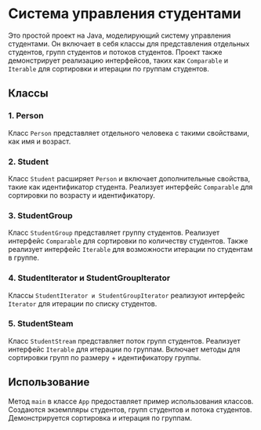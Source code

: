 # Система управления студентами

Это простой проект на Java, моделирующий систему управления студентами. Он включает в себя классы для представления отдельных студентов, групп студентов и потоков студентов. Проект также демонстрирует реализацию интерфейсов, таких как `Comparable` и `Iterable` для сортировки и итерации по группам студентов.

## Классы

### 1. Person

Класс `Person` представляет отдельного человека с такими свойствами, как имя и возраст.

### 2. Student

Класс `Student` расширяет `Person` и включает дополнительные свойства, такие как идентификатор студента. Реализует интерфейс `Comparable` для сортировки по возрасту и идентификатору.

### 3. StudentGroup

Класс `StudentGroup` представляет группу студентов. Реализует интерфейс `Comparable` для сортировки по количеству студентов. Также реализует интерфейс `Iterable` для возможности итерации по студентам в группе.

### 4. StudentIterator и StudentGroupIterator

Классы `StudentIterator и StudentGroupIterator` реализуют интерфейс `Iterator` для итерации по списку студентов.

### 5. StudentSteam

Класс `StudentStream` представляет поток групп студентов. Реализует интерфейс `Iterable` для итерации по группам. Включает методы для сортировки групп по размеру + идентификатору группы.

## Использование

Метод `main` в классе `App` предоставляет пример использования классов. Создаются экземпляры студентов, групп студентов и потока студентов. Демонстрируется сортировка и итерация по группам.